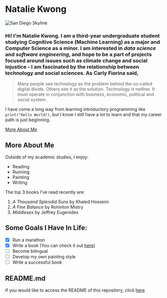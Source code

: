 # Natalie Kwong
![San Diego Skyline](https://i.etsystatic.com/6111470/r/il/30eb3d/1265661006/il_fullxfull.1265661006_xz34.jpg)
### Hi! I'm Natalie Kwong. I am a third-year undergraduate student studying **Cognitive Science (Machine Learning)** as a major and **Computer Science** as a minor. I am interested in *data science* and *software engineering*, and hope to be a part of projects focused around issues such as climate change and social injustice - I am fascinated by the relationship between technology and social sciences. As Carly Fiorina said,
>  Many people see technology as the problem behind the so-called digital divide. Others see it as the solution. Technology is neither. It must operate in conjunction with business, economic, political and social system.

I have come a long way from learning introductory programming like `print("Hello World!)`, but I know I still have a lot to learn and that my career path is just beginning.

[More About Me](#more-about-me)
## More About Me
Outside of my academic studies, I enjoy:
- Reading
- Running
- Painting
- Writing


The top 3 books I've read recently are:
1. *A Thousand Splendid Suns* by Khaled Hosseini
2. *A Fine Balance* by Rohinton Mistry
3. *Middlesex* by Jeffrey Eugenides

## Some Goals I Have In Life:
- [x] Run a marathon
- [x] Write a book (You can check it out [here](https://www.amazon.com/Shattered-Book-Horizon-Nature-Trilogy/dp/0615755534/))
- [ ] Become bilingual
- [ ] Develop my own painting style
- [ ] Write a successful book

## README.md
If you would like to access the README of this repository, click [here](docs/README.md)
